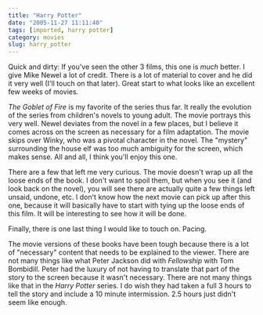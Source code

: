 ```yaml
---
title: "Harry Potter"
date: "2005-11-27 11:11:40"
tags: [imported, harry potter]
category: movies
slug: harry_potter
---
```


Quick and dirty: If you've seen the other 3 films, this one is
<span style="font-style: italic;">much</span> better. I give Mike Newel a lot of
credit. There is a lot of material to cover and he did it very well (I'll touch
on that later). Great start to what looks like an excellent few weeks of movies.

<span style="font-style: italic;">The Goblet of Fire</span> is my favorite of
the series thus far. It really the evolution of the series from children's
novels to young adult. The movie portrays this very well. Newel deviates from
the novel in a few places, but I believe it comes across on the screen as
necessary for a film adaptation. The movie skips over Winky, who was a pivotal
character in the novel. The "mystery" surrounding the house elf was too much
ambiguity for the screen, which makes sense. All and all, I think you'll enjoy
this one.

There are a few that left me very curious. The movie doesn't wrap up all the
loose ends of the book. I don't want to spoil them, but when you see it (and
look back on the novel), you will see there are actually quite a few things left
unsaid, undone, etc. I don't know how the next movie can pick up after this one,
because it will basically have to start with tying up the loose ends of this
film. It will be interesting to see how it will be done.

Finally, there is one last thing I would like to touch on. Pacing.

The movie versions of these books have been tough because there is a lot of
"necessary" content that needs to be explained to the viewer. There are not many
things like what Peter Jackson did with
<span style="font-style: italic;">Fellowship</span> with Tom Bombidill. Peter
had the luxury of not having to translate that part of the story to the screen
because it wasn't necessary. There are not many things like that in the
<span style="font-style: italic;">Harry Potter</span> series. I do wish they had
taken a full 3 hours to tell the story and include a 10 minute intermission. 2.5
hours just didn't seem like enough.

